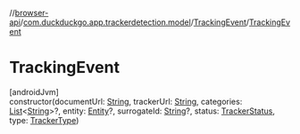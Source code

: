 //[browser-api](../../../index.md)/[com.duckduckgo.app.trackerdetection.model](../index.md)/[TrackingEvent](index.md)/[TrackingEvent](-tracking-event.md)

# TrackingEvent

[androidJvm]\
constructor(documentUrl: [String](https://kotlinlang.org/api/latest/jvm/stdlib/kotlin/-string/index.html), trackerUrl: [String](https://kotlinlang.org/api/latest/jvm/stdlib/kotlin/-string/index.html), categories: [List](https://kotlinlang.org/api/latest/jvm/stdlib/kotlin.collections/-list/index.html)&lt;[String](https://kotlinlang.org/api/latest/jvm/stdlib/kotlin/-string/index.html)&gt;?, entity: [Entity](../-entity/index.md)?, surrogateId: [String](https://kotlinlang.org/api/latest/jvm/stdlib/kotlin/-string/index.html)?, status: [TrackerStatus](../-tracker-status/index.md), type: [TrackerType](../-tracker-type/index.md))

